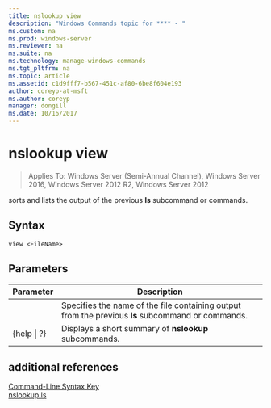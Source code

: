 ```yaml
---
title: nslookup view
description: "Windows Commands topic for **** - "
ms.custom: na
ms.prod: windows-server
ms.reviewer: na
ms.suite: na
ms.technology: manage-windows-commands
ms.tgt_pltfrm: na
ms.topic: article
ms.assetid: c1d9fff7-b567-451c-af80-6be8f604e193
author: coreyp-at-msft
ms.author: coreyp
manager: dongill
ms.date: 10/16/2017
---
```

# nslookup view

>Applies To: Windows Server (Semi-Annual Channel), Windows Server 2016, Windows Server 2012 R2, Windows Server 2012

sorts and lists the output of the previous **ls** subcommand or commands.  
## Syntax  
```  
view <FileName>  
```  
## Parameters  

|    Parameter    |                                            Description                                            |
|-----------------|---------------------------------------------------------------------------------------------------|
|   <FileName>    | Specifies the name of the file containing output from the previous **ls** subcommand or commands. |
| {help &#124; ?} |                       Displays a short summary of **nslookup** subcommands.                       |

## additional references  
[Command-Line Syntax Key](command-line-syntax-key.md)  
[nslookup ls](nslookup-ls.md)  
